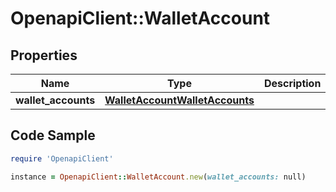 # OpenapiClient::WalletAccount

## Properties

Name | Type | Description | Notes
------------ | ------------- | ------------- | -------------
**wallet_accounts** | [**WalletAccountWalletAccounts**](WalletAccountWalletAccounts.md) |  | [optional] 

## Code Sample

```ruby
require 'OpenapiClient'

instance = OpenapiClient::WalletAccount.new(wallet_accounts: null)
```


